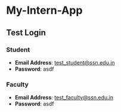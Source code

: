 # My-Intern-App

## Test Login

### Student
- **Email Address**: test_student@ssn.edu.in
- **Password**: asdf

### Faculty
- **Email Address**: test_faculty@ssn.edu.in
- **Password**: asdf
